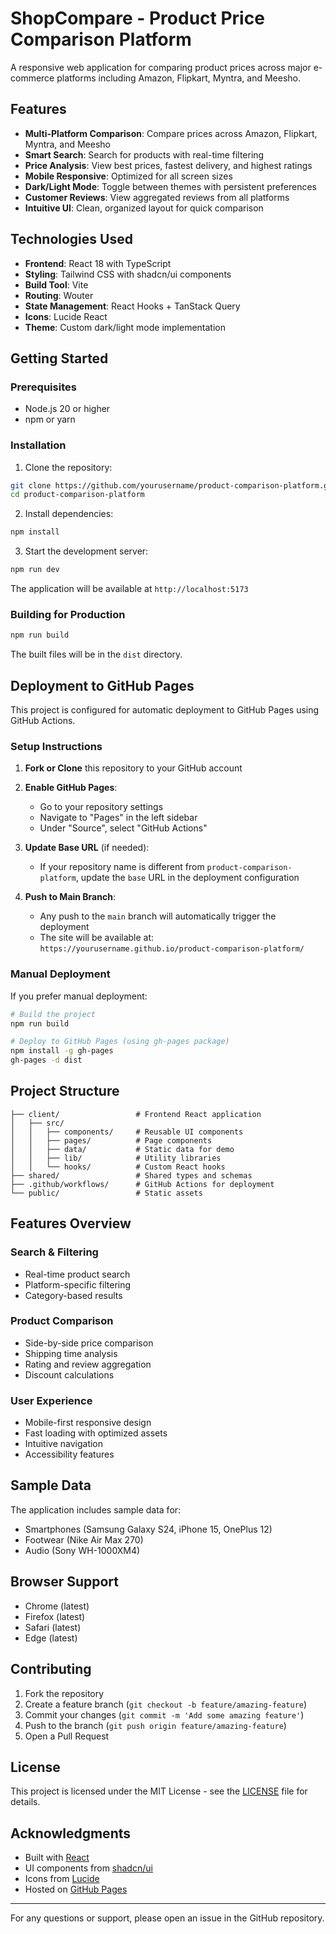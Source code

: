 # ShopCompare - Product Price Comparison Platform

A responsive web application for comparing product prices across major e-commerce platforms including Amazon, Flipkart, Myntra, and Meesho.

## Features

- **Multi-Platform Comparison**: Compare prices across Amazon, Flipkart, Myntra, and Meesho
- **Smart Search**: Search for products with real-time filtering
- **Price Analysis**: View best prices, fastest delivery, and highest ratings
- **Mobile Responsive**: Optimized for all screen sizes
- **Dark/Light Mode**: Toggle between themes with persistent preferences
- **Customer Reviews**: View aggregated reviews from all platforms
- **Intuitive UI**: Clean, organized layout for quick comparison

## Technologies Used

- **Frontend**: React 18 with TypeScript
- **Styling**: Tailwind CSS with shadcn/ui components
- **Build Tool**: Vite
- **Routing**: Wouter
- **State Management**: React Hooks + TanStack Query
- **Icons**: Lucide React
- **Theme**: Custom dark/light mode implementation

## Getting Started

### Prerequisites

- Node.js 20 or higher
- npm or yarn

### Installation

1. Clone the repository:
```bash
git clone https://github.com/yourusername/product-comparison-platform.git
cd product-comparison-platform
```

2. Install dependencies:
```bash
npm install
```

3. Start the development server:
```bash
npm run dev
```

The application will be available at `http://localhost:5173`

### Building for Production

```bash
npm run build
```

The built files will be in the `dist` directory.

## Deployment to GitHub Pages

This project is configured for automatic deployment to GitHub Pages using GitHub Actions.

### Setup Instructions

1. **Fork or Clone** this repository to your GitHub account

2. **Enable GitHub Pages**:
   - Go to your repository settings
   - Navigate to "Pages" in the left sidebar
   - Under "Source", select "GitHub Actions"

3. **Update Base URL** (if needed):
   - If your repository name is different from `product-comparison-platform`, update the `base` URL in the deployment configuration

4. **Push to Main Branch**:
   - Any push to the `main` branch will automatically trigger the deployment
   - The site will be available at: `https://yourusername.github.io/product-comparison-platform/`

### Manual Deployment

If you prefer manual deployment:

```bash
# Build the project
npm run build

# Deploy to GitHub Pages (using gh-pages package)
npm install -g gh-pages
gh-pages -d dist
```

## Project Structure

```
├── client/                 # Frontend React application
│   ├── src/
│   │   ├── components/     # Reusable UI components
│   │   ├── pages/          # Page components
│   │   ├── data/           # Static data for demo
│   │   ├── lib/            # Utility libraries
│   │   └── hooks/          # Custom React hooks
├── shared/                 # Shared types and schemas
├── .github/workflows/      # GitHub Actions for deployment
└── public/                 # Static assets

```

## Features Overview

### Search & Filtering
- Real-time product search
- Platform-specific filtering
- Category-based results

### Product Comparison
- Side-by-side price comparison
- Shipping time analysis
- Rating and review aggregation
- Discount calculations

### User Experience
- Mobile-first responsive design
- Fast loading with optimized assets
- Intuitive navigation
- Accessibility features

## Sample Data

The application includes sample data for:
- Smartphones (Samsung Galaxy S24, iPhone 15, OnePlus 12)
- Footwear (Nike Air Max 270)
- Audio (Sony WH-1000XM4)

## Browser Support

- Chrome (latest)
- Firefox (latest)
- Safari (latest)
- Edge (latest)

## Contributing

1. Fork the repository
2. Create a feature branch (`git checkout -b feature/amazing-feature`)
3. Commit your changes (`git commit -m 'Add some amazing feature'`)
4. Push to the branch (`git push origin feature/amazing-feature`)
5. Open a Pull Request

## License

This project is licensed under the MIT License - see the [LICENSE](LICENSE) file for details.

## Acknowledgments

- Built with [React](https://reactjs.org/)
- UI components from [shadcn/ui](https://ui.shadcn.com/)
- Icons from [Lucide](https://lucide.dev/)
- Hosted on [GitHub Pages](https://pages.github.com/)

---

For any questions or support, please open an issue in the GitHub repository.